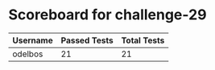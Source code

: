 # Scoreboard for challenge-29
| Username   | Passed Tests | Total Tests |
|------------|--------------|-------------|
| odelbos | 21 | 21 |
